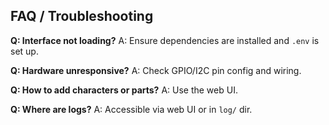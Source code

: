 ## FAQ / Troubleshooting

**Q: Interface not loading?**
A: Ensure dependencies are installed and `.env` is set up.

**Q: Hardware unresponsive?**
A: Check GPIO/I2C pin config and wiring.

**Q: How to add characters or parts?**
A: Use the web UI.

**Q: Where are logs?**
A: Accessible via web UI or in `log/` dir.